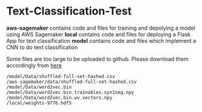 # Text-Classification-Test
**aws-sagemaker** contains code and files for training and depolying a model using AWS Sagemaker
**local** contains code and files for deploying a Flask App for text classification
**model** contains code and files which implement a CNN to do text classification

Some files are too large to be uploaded to github. Please download them accordingly from [here](https://1drv.ms/f/s!AleyRh94gt8Qg2Egpmb_wWidMcT3)  
```
/model/Data/shuffled-full-set-hashed.csv  
/aws-sagemaker/data/shuffled-full-set-hashed.csv  
/model/Data/word2vec.bin  
/model/Data/word2vec.bin.trainables.syn1neg.npy  
/model/Data/word2vec.bin.wv.vectors.npy  
/local/weights-9776.hdf5  
```
